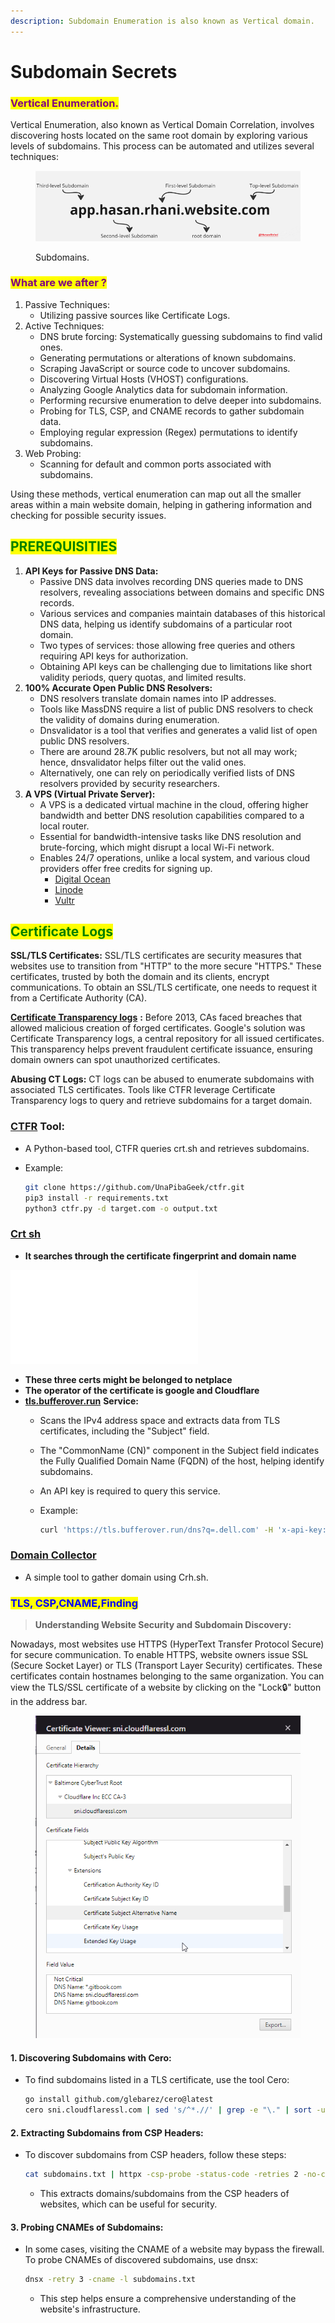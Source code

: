 ```yaml
---
description: Subdomain Enumeration is also known as Vertical domain.
---
```


# Subdomain Secrets

### <mark style="color:purple;">Vertical Enumeration.</mark>

Vertical Enumeration, also known as Vertical Domain Correlation, involves discovering hosts located on the same root domain by exploring various levels of subdomains. This process can be automated and utilizes several techniques:

<figure><img src="../../../.gitbook/assets/Subdomains" alt=""><figcaption><p>Subdomains.</p></figcaption></figure>

### <mark style="color:purple;">What are we after ?</mark>

1. Passive Techniques:
   * Utilizing passive sources like Certificate Logs.
2. Active Techniques:
   * DNS brute forcing: Systematically guessing subdomains to find valid ones.
   * Generating permutations or alterations of known subdomains.
   * Scraping JavaScript or source code to uncover subdomains.
   * Discovering Virtual Hosts (VHOST) configurations.
   * Analyzing Google Analytics data for subdomain information.
   * Performing recursive enumeration to delve deeper into subdomains.
   * Probing for TLS, CSP, and CNAME records to gather subdomain data.
   * Employing regular expression (Regex) permutations to identify subdomains.
3. Web Probing:
   * Scanning for default and common ports associated with subdomains.

Using these methods, vertical enumeration can map out all the smaller areas within a main website domain, helping in gathering information and checking for possible security issues.



## <mark style="color:green;">PREREQUISITIES</mark>

1. **API Keys for Passive DNS Data:**
   * Passive DNS data involves recording DNS queries made to DNS resolvers, revealing associations between domains and specific DNS records.
   * Various services and companies maintain databases of this historical DNS data, helping us identify subdomains of a particular root domain.
   * Two types of services: those allowing free queries and others requiring API keys for authorization.
   * Obtaining API keys can be challenging due to limitations like short validity periods, query quotas, and limited results.
2. **100% Accurate Open Public DNS Resolvers:**
   * DNS resolvers translate domain names into IP addresses.
   * Tools like MassDNS require a list of public DNS resolvers to check the validity of domains during enumeration.
   * Dnsvalidator is a tool that verifies and generates a valid list of open public DNS resolvers.
   * There are around 28.7K public resolvers, but not all may work; hence, dnsvalidator helps filter out the valid ones.
   * Alternatively, one can rely on periodically verified lists of DNS resolvers provided by security researchers.
3. **A VPS (Virtual Private Server):**
   * A VPS is a dedicated virtual machine in the cloud, offering higher bandwidth and better DNS resolution capabilities compared to a local router.
   * Essential for bandwidth-intensive tasks like DNS resolution and brute-forcing, which might disrupt a local Wi-Fi network.
   * Enables 24/7 operations, unlike a local system, and various cloud providers offer free credits for signing up.
     * [Digital Ocean](https://www.digitalocean.com/)
     * [Linode](https://www.linode.com/)
     * [Vultr](https://www.vultr.com/)

## <mark style="color:green;">Certificate Logs</mark>

**SSL/TLS Certificates:** SSL/TLS certificates are security measures that websites use to transition from "HTTP" to the more secure "HTTPS." These certificates, trusted by both the domain and its clients, encrypt communications. To obtain an SSL/TLS certificate, one needs to request it from a Certificate Authority (CA).

[**Certificate Transparency logs**](https://certificate.transparency.dev/) **:** Before 2013, CAs faced breaches that allowed malicious creation of forged certificates. Google's solution was Certificate Transparency logs, a central repository for all issued certificates. This transparency helps prevent fraudulent certificate issuance, ensuring domain owners can spot unauthorized certificates.

**Abusing CT Logs:** CT logs can be abused to enumerate subdomains with associated TLS certificates. Tools like CTFR leverage Certificate Transparency logs to query and retrieve subdomains for a target domain.

### [**CTFR**](https://github.com/UnaPibaGeek/ctfr) **Tool:**

* A Python-based tool, CTFR queries crt.sh and retrieves subdomains.
*   Example:

    ```bash
    git clone https://github.com/UnaPibaGeek/ctfr.git
    pip3 install -r requirements.txt
    python3 ctfr.py -d target.com -o output.txt
    ```

### [**Crt sh**](https://crt.sh/)[​](https://rhanihasan.github.io/cybersecurity/docs/CyberSecurity/CyberrSecurity360/Basic%20Enum,%20Info%20Gathering%20&%20Vulnerability%20Assessment#crt-sh) <a href="#toc142346654" id="toc142346654"></a>

* **It searches through the certificate fingerprint and domain name**

![cet-sh-results](<../../../.gitbook/assets/crt (1).sh>)

* **These three certs might be belonged to netplace**
* **The operator of the certificate is google and Cloudflare**
* [**tls.bufferover.run**](https://tls.bufferover.run/) **Service:**
  * Scans the IPv4 address space and extracts data from TLS certificates, including the "Subject" field.
  * The "CommonName (CN)" component in the Subject field indicates the Fully Qualified Domain Name (FQDN) of the host, helping identify subdomains.
  * An API key is required to query this service.
  *   Example:

      ```bash
      curl 'https://tls.bufferover.run/dns?q=.dell.com' -H 'x-api-key: YOUR_API_KEY' | jq -r .Results[] | cut -d ',' -f5 | grep -F ".dell.com" | sort -u > output.txt
      ```

### [Domain Collector](https://github.com/Cyber-Guy1/domainCollector)

* A simple tool to gather domain using Crh.sh.

### <mark style="color:blue;">TLS, CSP,CNAME,Finding</mark>

> **Understanding Website Security and Subdomain Discovery:**

Nowadays, most websites use HTTPS (HyperText Transfer Protocol Secure) for secure communication. To enable HTTPS, website owners issue SSL (Secure Socket Layer) or TLS (Transport Layer Security) certificates. These certificates contain hostnames belonging to the same organization. You can view the TLS/SSL certificate of a website by clicking on the "Lock🔒" button in the address bar.

<figure><img src="../../../.gitbook/assets/SSL certification dns check" alt=""><figcaption></figcaption></figure>

#### 1. Discovering Subdomains with Cero:

*   To find subdomains listed in a TLS certificate, use the tool Cero:

    ```bash
    go install github.com/glebarez/cero@latest
    cero sni.cloudflaressl.com | sed 's/^*.//' | grep -e "\." | sort -u
    ```

#### 2. Extracting Subdomains from CSP Headers:

*   To discover subdomains from CSP headers, follow these steps:

    ```bash
    cat subdomains.txt | httpx -csp-probe -status-code -retries 2 -no-color | anew csp_probed.txt | cut -d ' ' -f1 | unfurl -u domains | anew -q csp_subdomains.txt
    ```

    * This extracts domains/subdomains from the CSP headers of websites, which can be useful for security.

#### 3. Probing CNAMEs of Subdomains:

*   In some cases, visiting the CNAME of a website may bypass the firewall. To probe CNAMEs of discovered subdomains, use dnsx:

    ```bash
    dnsx -retry 3 -cname -l subdomains.txt
    ```

    * This step helps ensure a comprehensive understanding of the website's infrastructure.

